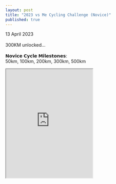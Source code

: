 ```yaml
---
layout: post
title: "2023 vs Me Cycling Challenge (Novice)"
published: true
---
```

13 April 2023
<br>
<br>
300KM unlocked...
<br>
<br>
𝗡𝗼𝘃𝗶𝗰𝗲 𝗖𝘆𝗰𝗹𝗲 𝗠𝗶𝗹𝗲𝘀𝘁𝗼𝗻𝗲𝘀:
<br>
50km, 100km, 200km, 300km, 500km
<br>
<!--more-->
<iframe src="https://drive.google.com/file/d/1VtIXbsrJMyclVVV0jg0ATQp9aWNYzOGF/preview" width="270" height="340" allow="autoplay"></iframe>
